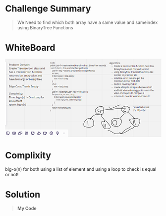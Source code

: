 # Challenge Summary

>We Need to find which both array have a same value and sameindex using BinaryTree Functions

# WhiteBoard

![](BT.png)

# Complixity

big-o(n) for both using a list of element and using a loop to check is equal or not!

# Solution

>**My Code**